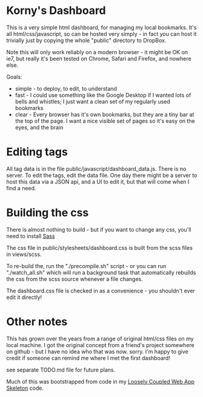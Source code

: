 # Korny's Dashboard
This is a very simple html dashboard, for managing my local bookmarks.  It's all html/css/javascript, so can be hosted
very simply - in fact you can host it trivially just by copying the whole "public" directory to DropBox.

Note this will only work reliably on a modern browser - it might be OK on ie7, but really it's been tested on Chrome,
Safari and Firefox, and nowhere else.

Goals:
* simple - to deploy, to edit, to understand
* fast - I could use something like the Google Desktop if I wanted lots of bells and whistles; I just want a clean set of my regularly used bookmarks
* clear - Every browser has it's own bookmarks, but they are a tiny bar at the top of the page. I want a nice visible set of pages so it's easy on the eyes, and the brain

# Editing tags
All tag data is in the file public/javascript/dashboard_data.js.  There is no server.  To edit the tags, edit the data file.
One day there might be a server to host this data via a JSON api, and a UI to edit it, but that will come when I find a need.

# Building the css
There is almost nothing to build - but if you want to change any css, you'll need to install [Sass](http://sass-lang.com)

The css file in public/stylesheets/dashboard.css is built from the scss files in views/scss.

To re-build the, run the "./precompile.sh" script - or you can run "./watch_all.sh" which will run a background
task that automatically rebuilds the css from the scss source whenever a file changes.

The dashboard.css file is checked in as a convenience - you shouldn't ever edit it directly!

# Other notes
This has grown over the years from a range of original html/css files on my local machine.
I got the original concept from a friend's project somewhere on github - but I have no idea who that was now. sorry.
I'm happy to give credit if someone can remind me where I met the first dashboard!

see separate TODO.md file for future plans.

Much of this was bootstrapped from code in my [Loosely Coupled Web App Skeleton](http://github.com/kornysietsma/lcwa_skeleton) code.
